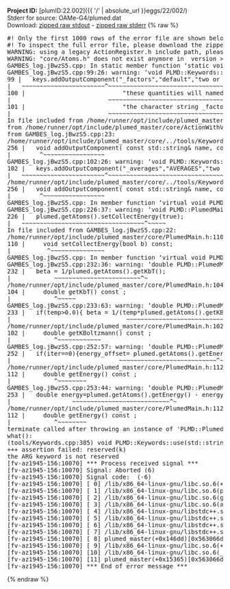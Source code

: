 **Project ID:** [plumID:22.002]({{ '/' | absolute_url }}eggs/22/002/)  
Stderr for source:  OAMe-G4/plumed.dat   
Download: [zipped raw stdout](plumed.dat.plumed_master.stdout.txt.zip) - [zipped raw stderr](plumed.dat.plumed_master.stderr.txt.zip) 
{% raw %}
<pre>
#! Only the first 1000 rows of the error file are shown below
#! To inspect the full error file, please download the zipped raw stderr file above
WARNING: using a legacy ActionRegister.h include path, please use <<#include "core/ActionRegister.h">>
WARNING: "core/Atoms.h" does not exist anymore in  version >=2.10, you should change your code.
GAMBES_log.jBwzS5.cpp: In static member function ‘static void PLMD::bias::GAMBESL::registerKeywords(PLMD::Keywords&)’:
GAMBES_log.jBwzS5.cpp:99:26: warning: ‘void PLMD::Keywords::addOutputComponent(const std::string&, const std::string&, const std::string&)’ is deprecated: Use addOutputComponent with four argument and specify valid types for value from scalar/vector/matrix/grid [-Wdeprecated-declarations]
99 |   keys.addOutputComponent("_factors","default","two or more weighing factors for bias"
|   ~~~~~~~~~~~~~~~~~~~~~~~^~~~~~~~~~~~~~~~~~~~~~~~~~~~~~~~~~~~~~~~~~~~~~~~~~~~~~~~~~~~~
100 |                           "these quantities will named with  the gaussian number followed by "
|                           ~~~~~~~~~~~~~~~~~~~~~~~~~~~~~~~~~~~~~~~~~~~~~~~~~~~~~~~~~~~~~~~~~~~~
101 |                           "the character string _factors. These quantities tell the user the value of the factor ");
|                           ~~~~~~~~~~~~~~~~~~~~~~~~~~~~~~~~~~~~~~~~~~~~~~~~~~~~~~~~~~~~~~~~~~~~~~~~~~~~~~~~~~~~~~~~~
In file included from /home/runner/opt/include/plumed_master/core/Action.h:27,
from /home/runner/opt/include/plumed_master/core/ActionWithValue.h:25,
from GAMBES_log.jBwzS5.cpp:23:
/home/runner/opt/include/plumed_master/core/../tools/Keywords.h:256:8: note: declared here
256 |   void addOutputComponent( const std::string& name, const std::string& key, const std::string& descr );
|        ^~~~~~~~~~~~~~~~~~
GAMBES_log.jBwzS5.cpp:102:26: warning: ‘void PLMD::Keywords::addOutputComponent(const std::string&, const std::string&, const std::string&)’ is deprecated: Use addOutputComponent with four argument and specify valid types for value from scalar/vector/matrix/grid [-Wdeprecated-declarations]
102 |   keys.addOutputComponent("_averages","AVERAGES","two or more the averages");
|   ~~~~~~~~~~~~~~~~~~~~~~~^~~~~~~~~~~~~~~~~~~~~~~~~~~~~~~~~~~~~~~~~~~~~~~~~~~
/home/runner/opt/include/plumed_master/core/../tools/Keywords.h:256:8: note: declared here
256 |   void addOutputComponent( const std::string& name, const std::string& key, const std::string& descr );
|        ^~~~~~~~~~~~~~~~~~
GAMBES_log.jBwzS5.cpp: In member function ‘virtual void PLMD::bias::GAMBESL::prepare()’:
GAMBES_log.jBwzS5.cpp:226:37: warning: ‘void PLMD::PlumedMain::DeprecatedAtoms::setCollectEnergy(bool) const’ is deprecated [-Wdeprecated-declarations]
226 |   plumed.getAtoms().setCollectEnergy(true);
|   ~~~~~~~~~~~~~~~~~~~~~~~~~~~~~~~~~~^~~~~~
In file included from GAMBES_log.jBwzS5.cpp:22:
/home/runner/opt/include/plumed_master/core/PlumedMain.h:110:10: note: declared here
110 |     void setCollectEnergy(bool b) const;
|          ^~~~~~~~~~~~~~~~
GAMBES_log.jBwzS5.cpp: In member function ‘virtual void PLMD::bias::GAMBESL::calculate()’:
GAMBES_log.jBwzS5.cpp:232:36: warning: ‘double PLMD::PlumedMain::DeprecatedAtoms::getKbT() const’ is deprecated: Use Action::getkBT() N.B. this function also reads the TEMP keyword from the input for you. [-Wdeprecated-declarations]
232 |   beta = 1/plumed.getAtoms().getKbT();
|            ~~~~~~~~~~~~~~~~~~~~~~~~^~
/home/runner/opt/include/plumed_master/core/PlumedMain.h:104:12: note: declared here
104 |     double getKbT() const ;
|            ^~~~~~
GAMBES_log.jBwzS5.cpp:233:63: warning: ‘double PLMD::PlumedMain::DeprecatedAtoms::getKBoltzmann() const’ is deprecated: Use Action::getKBoltzmann(). [-Wdeprecated-declarations]
233 |   if(temp>0.0){ beta = 1/(temp*plumed.getAtoms().getKBoltzmann()) ; }
|                                ~~~~~~~~~~~~~~~~~~~~~~~~~~~~~~~^~
/home/runner/opt/include/plumed_master/core/PlumedMain.h:102:12: note: declared here
102 |     double getKBoltzmann() const ;
|            ^~~~~~~~~~~~~
GAMBES_log.jBwzS5.cpp:252:57: warning: ‘double PLMD::PlumedMain::DeprecatedAtoms::getEnergy() const’ is deprecated [-Wdeprecated-declarations]
252 |   if(iter==0){energy_offset= plumed.getAtoms().getEnergy();}
|                              ~~~~~~~~~~~~~~~~~~~~~~~~~~~^~
/home/runner/opt/include/plumed_master/core/PlumedMain.h:112:12: note: declared here
112 |     double getEnergy() const ;
|            ^~~~~~~~~
GAMBES_log.jBwzS5.cpp:253:44: warning: ‘double PLMD::PlumedMain::DeprecatedAtoms::getEnergy() const’ is deprecated [-Wdeprecated-declarations]
253 |   double energy=plumed.getAtoms().getEnergy() - energy_offset;
|                 ~~~~~~~~~~~~~~~~~~~~~~~~~~~^~
/home/runner/opt/include/plumed_master/core/PlumedMain.h:112:12: note: declared here
112 |     double getEnergy() const ;
|            ^~~~~~~~~
terminate called after throwing an instance of 'PLMD::Plumed::ExceptionError'
what():
(tools/Keywords.cpp:385) void PLMD::Keywords::use(std::string_view)
+++ assertion failed: reserved(k)
the ARG keyword is not reserved
[fv-az1945-156:10070] *** Process received signal ***
[fv-az1945-156:10070] Signal: Aborted (6)
[fv-az1945-156:10070] Signal code:  (-6)
[fv-az1945-156:10070] [ 0] /lib/x86_64-linux-gnu/libc.so.6(+0x45330)[0x7f4260845330]
[fv-az1945-156:10070] [ 1] /lib/x86_64-linux-gnu/libc.so.6(pthread_kill+0x11c)[0x7f426089eb2c]
[fv-az1945-156:10070] [ 2] /lib/x86_64-linux-gnu/libc.so.6(gsignal+0x1e)[0x7f426084527e]
[fv-az1945-156:10070] [ 3] /lib/x86_64-linux-gnu/libc.so.6(abort+0xdf)[0x7f42608288ff]
[fv-az1945-156:10070] [ 4] /lib/x86_64-linux-gnu/libstdc++.so.6(+0xa5ff5)[0x7f4260ca5ff5]
[fv-az1945-156:10070] [ 5] /lib/x86_64-linux-gnu/libstdc++.so.6(+0xbb0da)[0x7f4260cbb0da]
[fv-az1945-156:10070] [ 6] /lib/x86_64-linux-gnu/libstdc++.so.6(_ZSt10unexpectedv+0x0)[0x7f4260ca5a55]
[fv-az1945-156:10070] [ 7] /lib/x86_64-linux-gnu/libstdc++.so.6(+0xa5a6f)[0x7f4260ca5a6f]
[fv-az1945-156:10070] [ 8] plumed_master(+0x146dd)[0x563066d446dd]
[fv-az1945-156:10070] [ 9] /lib/x86_64-linux-gnu/libc.so.6(+0x2a1ca)[0x7f426082a1ca]
[fv-az1945-156:10070] [10] /lib/x86_64-linux-gnu/libc.so.6(__libc_start_main+0x8b)[0x7f426082a28b]
[fv-az1945-156:10070] [11] plumed_master(+0x15365)[0x563066d45365]
[fv-az1945-156:10070] *** End of error message ***
</pre>
{% endraw %}
